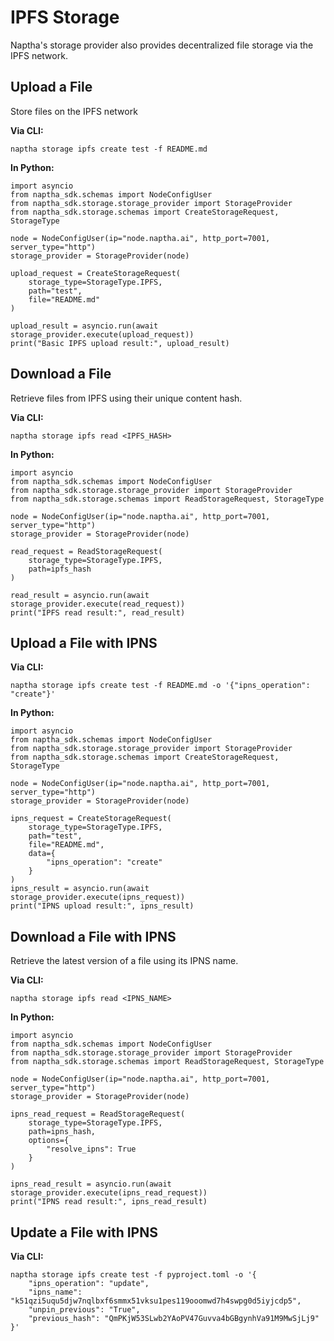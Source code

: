 # IPFS Storage

Naptha's storage provider also provides decentralized file storage via the IPFS network.

## Upload a File

Store files on the IPFS network

**Via CLI:**

```
naptha storage ipfs create test -f README.md
```

**In Python:**

```
import asyncio
from naptha_sdk.schemas import NodeConfigUser
from naptha_sdk.storage.storage_provider import StorageProvider
from naptha_sdk.storage.schemas import CreateStorageRequest, StorageType

node = NodeConfigUser(ip="node.naptha.ai", http_port=7001, server_type="http")
storage_provider = StorageProvider(node)

upload_request = CreateStorageRequest(
    storage_type=StorageType.IPFS,
    path="test",
    file="README.md"
)
    
upload_result = asyncio.run(await storage_provider.execute(upload_request))
print("Basic IPFS upload result:", upload_result)
```

## Download a File

Retrieve files from IPFS using their unique content hash.

**Via CLI:**

```
naptha storage ipfs read <IPFS_HASH>
```

**In Python:**

```
import asyncio
from naptha_sdk.schemas import NodeConfigUser
from naptha_sdk.storage.storage_provider import StorageProvider
from naptha_sdk.storage.schemas import ReadStorageRequest, StorageType

node = NodeConfigUser(ip="node.naptha.ai", http_port=7001, server_type="http")
storage_provider = StorageProvider(node)

read_request = ReadStorageRequest(
    storage_type=StorageType.IPFS,
    path=ipfs_hash
)

read_result = asyncio.run(await storage_provider.execute(read_request))
print("IPFS read result:", read_result)
```

## Upload a File with IPNS


**Via CLI:**

```
naptha storage ipfs create test -f README.md -o '{"ipns_operation": "create"}'
```

**In Python:**

```
import asyncio
from naptha_sdk.schemas import NodeConfigUser
from naptha_sdk.storage.storage_provider import StorageProvider
from naptha_sdk.storage.schemas import CreateStorageRequest, StorageType

node = NodeConfigUser(ip="node.naptha.ai", http_port=7001, server_type="http")
storage_provider = StorageProvider(node)

ipns_request = CreateStorageRequest(
    storage_type=StorageType.IPFS,
    path="test",
    file="README.md",
    data={
        "ipns_operation": "create"
    }
)
ipns_result = asyncio.run(await storage_provider.execute(ipns_request))
print("IPNS upload result:", ipns_result)
```

## Download a File with IPNS

Retrieve the latest version of a file using its IPNS name.

**Via CLI:**

```
naptha storage ipfs read <IPNS_NAME>
```

**In Python:**

```
import asyncio
from naptha_sdk.schemas import NodeConfigUser
from naptha_sdk.storage.storage_provider import StorageProvider
from naptha_sdk.storage.schemas import ReadStorageRequest, StorageType

node = NodeConfigUser(ip="node.naptha.ai", http_port=7001, server_type="http")
storage_provider = StorageProvider(node)

ipns_read_request = ReadStorageRequest(
    storage_type=StorageType.IPFS,
    path=ipns_hash,
    options={
        "resolve_ipns": True
    }
)

ipns_read_result = asyncio.run(await storage_provider.execute(ipns_read_request))
print("IPNS read result:", ipns_read_result)
```

## Update a File with IPNS

**Via CLI:**

```
naptha storage ipfs create test -f pyproject.toml -o '{
    "ipns_operation": "update",
    "ipns_name": "k51qzi5uqu5djw7nqlbxf6smmx51vksu1pes119ooomwd7h4swpg0d5iyjcdp5",
    "unpin_previous": "True",
    "previous_hash": "QmPKjW53SLwb2YAoPV47Guvva4bGBgynhVa91M9MwSjLj9"
}'
```

